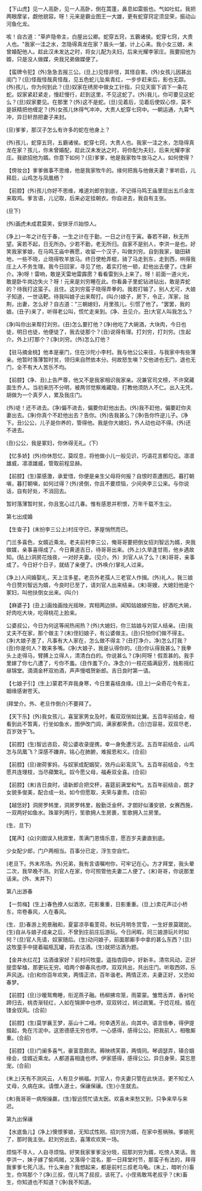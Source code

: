 <!-- { "loadSidebar": true } -->
【下山虎】见一人高卧，见一人高卧，倒在蒿蓬，鼻息如雷振也。气如吐虹。我把两眼摩挲，觑他貌容。呀！元来是霸业图王一大雄，更有蛇穿窍定须显荣，振动山河鱼化龙。

咳！自古道："草庐隐帝主，白屋出公卿。蛇穿五窍，五霸诸侯。蛇穿七窍，大贵人也。"我家一洼之水，怎隐得真龙在家？眉头一皱，计上心来。我小女三娘，未曾婚配他人。趁此汉未发达之时，将女儿配为夫妇，后来光耀李家庄。我要招他为婿，只是没人做媒，央我兄弟做媒便了。

【蛮牌令犯】(外)急急去报三公。(旦上)见怪非怪，其怪自害。(外)女孩儿因甚出闺门？(旦)怪哉怪哉真怪哉，见五色蛇儿坠紫青红，一步步赶来后，影也无踪。(外)孩儿，你为何到此？(旦)奴家在绣房中做女工针指，只见天窗下调下一条花蛇。奴家紧赶紧走，慢赶慢行，赶到这里，不见这蛇了。(外)我儿，你可要见这蛇么？(旦)奴家要见。在那里？(外)这不是蛇。(旦)见着后，见着后使奴心惊，莫不是妖精把他缠定？(外)女孩儿休得气冲冲，大贵人蛇穿七窍中。一朝运通，九霄气冲，异日轩昂把妻子来封。

(旦)爹爹，那汉子怎么有许多的蛇在他身上？

(外)孩儿，蛇穿五窍，五霸诸侯。蛇穿七窍，大贵人也。我家一洼之水，怎隐得真龙在家？孩儿，你未曾婚配，趁此汉未发达之时，将你配为夫妇，后来光耀李家庄。我欲招他为婿。你意下如何？(旦)爹爹，他是我家牧牛放马之人，如何使得？

【傍妆台】爹爹做事不思维，他是我家牧牛的。缘何把我与他做夫妻？爹听启，儿拜启，山鸡怎与凤凰栖？

【前腔】(外)孩儿你好不思维，难道刘郎穷到底，不记得马鸣王庙里现出五爪金龙来取鸡。爹言语，儿记取，后来必定挂朝衣。你自进去，我自有主张。

(旦下)

(外)画虎未成君莫笑，安排牙爪始惊人。

(净上)一年之计在于春，一生之计在于勤，一日之计在于寅。春若不耕，秋无所望。寅若不起，日无所办。少若不勤，老无所归。自家不是别人，李洪一是也。好笑我家爹娘，在马鸣王庙中赛愿，收留一个汉子，叫做刘穷。自到我家，锄田耕地，一些不晓，止晓得牧羊放马。终日使枪弄棍，骑了马走到东，走到西，哄得我庄上人不务生理。我今日回家，寻见了他，着实打他一顿，赶他出去便了。(生鼾介。净)呀！雷响，敢是天雷地雷霹雳？看看雷到头上来了。呀！前面一道火光，敢是卧牛岗边失火？呀！元来是刘穷睡在此。你看鼻子里蛇钻进钻出，敢是弄蛇的？待我打这蛮子。且住。这刘穷蛮子晓得弄拳的。我若打输了，别人尤可，大娘子知道，一世话靶。待我叫娘子出来帮打。(叫介)娘子，房下，令正，浑家，拙荆，出妻，怎么好？自古道："三朝媳妇，月里孩儿，引惯了他了。"罢罢，我的娘。(丑子)来了，听得老公叫，慌忙走来到。(净、丑见介。丑)大官人叫我怎么？

(净)叫你出来帮打刘穷。(丑)怎么要打他？(净)他吃了大碗酒，大块肉，今日也徒，明日也徒，他便徒了，我去徒那个？(丑)说得有理。打刘穷，打刘穷。(生起介。外上)打那个？(净)刘穷。(外)怎么打他？

【驻马摘金桃】他本是豪门，住在沙陀小李村。我与他公公来往，与我家中有些薄亲。他暂时落薄暂时贫，领归来自然依本分。何故怒生嗔？交他进也无门，退也无门，全不有大人苦乐不均。

【前腔】(净、丑)上告严尊，他又不是我家相识我家亲。况兼官司文榜，不许窝藏面生乔人。当初来历不分明，被两邻觉察难藏隐，打教他须防人不仁。出入无凭，胡做为一个真歹人，累及我庄门。

(外)唗！还不进去。(净)偏不进去，偏要你赶他出去。(外)我不赶他，偏要赶你夫妻出去。(净)你真个不赶他出去？告你。(外)告我甚么？(净)告你忤逆儿子。(净下。丑)公公，儿子是你养的，管得他。我是你大媳妇，外人动也动不得。(外)还不进去。

(丑)公公，我是冢妇，你休得无礼。(下)

【忆多娇】(外)你休怨忆，莫叹息，将他做小儿一般见识，巧语花言都勾讫。凛凛雄威，凛凛雄威，管取前程显赫。

【前腔】(生)蒙感激，承爱惜，你便是亲生父母将何报？自恨时乖遭困厄。暮打朝嗔，暮打朝嗔，如何过得？(外)贤倒，你且不要烦恼，少间央李三公来。与你说话，自有好处，不消回去。

暂时落薄暂时贫，你且宽心过几春。惟有感恩并积恨，万年千载不生尘。

第七出成婚

【生查子】(末扮李三公上)村庄守已，茅屋悄然而已。

门兰多喜色，女婿近乘龙。老夫前村李三公，俺哥哥要把倒女招刘智远为婿，央我做媒，亲事喜得成了。今日黄道吉日，待哥哥出来。(外上)久旱逢甘雨，他乡遇故知。(贴上)洞房花烛夜，一对好夫妻。(见介。外）刘官人从了么？(末)哥哥，亲事成了。今日好个日子，就结了亲便了。(外唤介)掌礼人过来。

(净上)人间婚娶礼，天上注多星。老员外老孺人三老官人作揖。(外)礼人，我三娘今日赘刘智远为婿，今良时已至了，请刘官人出来结亲。(末)哥嫂，大媳妇他是个冢妇，叫他扶倒女出来。(叫介)

【麻婆子】(丑上)画烛画烛光摇映，宾相两边排。闻知姑娘嫁穷胎，好酒吃大碗，好肉吃大块，吃得桃花上脸来。

公婆叔公，今日为何这等闹热闹热？(外)大媳妇，你三姑娘与刘官人结亲。(丑)我丈夫不在家，那个做主？(末)侄妇娘子，有公婆做主。(丑)只怕你们做不得主。(净)大娘子差了，凡事有大人家在，怎么做不得主？(丑打净介。净)怎么打我？(丑)你是何人？敢来多嘴。(净)大娘子，我是认得你的。(丑)你认得我甚么？我拳头上走得马，臂膊上立得人，清清白白的。你说甚么？(净)阿呀！假乖甚的。我手里嫁了你七八遭了，亏你不羞。(丑作羞下介。净念介)一枝花插满庭芳，烛影摇红昼锦堂。滴滴金杯双劝酒，声声慢唱贺新郎。吉日良时第一请。

【七娘子引】(生上)蒙君不弃我身寒，今日里喜结良缘。(旦上)一朵奇花今有主，姻缘感谢苍天。

(拜堂介。外、老旦作倒介)不要拜了。

【天下乐】(外)我女孩儿，喜室家男女及时，看双双俏如比翼。五百年前结会，相看到此不暂离，行坐如鱼水，图伊改门闾，满家都荣贵。(合)岂容易，双双尽老，百岁效于飞。

【前腔】(生)智远咨启，荷公婆收录提携，幸一身免遭污泥。五百年前结会，山鸡怎与凤凰飞？深感不嫌弃。铭心在肺腑，难报恩和义。(合前)

【前腔】(旦)谢荷爹妈，与奴家成配姻契，效丹山彩鸾凤飞。五百年前结会，今生愿共连理枝，当尽蘋繁礼。奴今愿父母，福寿双全喜。(合前)

【前腔】(末)吉日良时，请新郎合把交杯，喜筵前满堂和气。五百年前结会，朗才女貌多俊美，配合成一处。如今但愿取，夫荣与妻贵。(合前)

【越恁好】洞房罗帏里，洞房罗帏里，殷勤泛金杯。才朗好似潘安貌，女赛西施，一双两好如鱼水。珠翠列两行，笙歌拥人生房裹，笙歌拥入兰房里。

(生、旦下)

【尾声】(众)刘朗误入桃源里，羡满门恩情乐意，愿百岁夫妻直到底。

少女配少郎，门户两相当。百事分已定，浮生空自忙。

(老旦下。外末吊场。外)兄弟，我有言语嘱咐你，可牢记在心。方才拜堂，我头晕二次，我早晚不测。刘官人在家，你可照管他夫妻二人便了。(末)哥哥，你说那里话来。(外、末并下)

第八出游春

【一剪梅】(生上)春色撩人似酒浓，花影重重，日影重重。(旦上)卖花声过小桥东，帘卷春风，人在春风。

(生、旦)春游上苑景融和，夏宴凉亭看芰荷。秋玩月明冬赏雪，一生好景莫蹉跎。(生)自从与娘子成亲之后，不曾到庄前庄后游玩。今日闲暇，同三娘游玩片时如何？(旦)官人先请，奴家随后。(生)动问娘子，前面那厮手中拿的甚么东西？(旦)这牧童手中提着磁瓶瓦罐，将去沽酒。(生)就把沽酒为题。

【金井水红花】沽酒谁家好？前村问牧童。遥指杏园中，好新丰。清帘风动，正好提壶挈榼，那更玩无穷。咱两个醉春风也啰。双双共出，共出庄门。听取西郊，乐声风送。(合)和你百年欢笑，两情正浓，百年谐老。两情正浓，夫妻正好，又恐如春梦。

【前腔】(旦)沙暖鸳鸯睡，衔泥燕子融。杨柳拂帘笼，雨蒙蒙。雏莺舌弄，香衬轮蹄归去，桃杏渐轻红，人如在锦屏中也啰。双双转过，转过疏篱。于捻花枝。插在镂金钗凤。(合前)

【前腔】(生)莫学襄王梦，巫山十二峰。何幸遇芳丛，向其中。语言倍奉，得伊提掇起，免在污泥中。这恩德感无穷也啰。一心感得，感得公公。把我前人，相敬厮重。(合前)

【前腔】(旦)门阑多喜气，豪富意颇浓。褥映绣芙蓉，两情同。琴调瑟弄，辏合姻缘会，佳婿近乘龙。人都道喜相逢也啰。伊家感得，感得公公。异日身荣，莫忘恩宠。(合前)

(末上)天有不测风云，人有旦夕祸福。刘官人，你夫妻只管在此快活，更不知丈人丈母，久病在床。请僧人道士，保禳保禳。(生)小生就去。

(末)我哥哥一病惭操羸，(生)智远慌忙请太医。欢喜未来愁又到，只争来早与来迟。

第九出保禳

【水底鱼儿】(净上)懊恨爹娘，无知忒性刚。招刘穷为婿，在家中惹祸殃。爹娘死了，那时我主张。赶刘穷出去，喜薄欢欢笑一场。

烦恼不寻人，人自寻烦恼。好笑我家爹爹没分晓，招那刘穷为婿，吃傍人笑话。我李洪一，妹子嫁了偷鸡贼，又落得个混名，那一日拜堂时节，那蛮子有法的，拜得我爹爹七死八活。什么来由？我想起来，都是前村三叔老乌龟。(末上，暗听介)畜生，你骂那个？(净)三叔，侄儿骂了叔叔，该死了。小侄焉敢骂老叔乎？(末)畜生，你知道也不知道？(净)我不知道。

